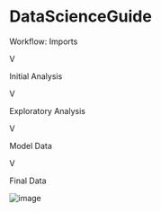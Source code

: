 # DataScienceGuide

Workflow:
Imports

V

Initial Analysis

V

Exploratory Analysis

V

Model Data

V

Final Data

![image](https://user-images.githubusercontent.com/16391164/125320921-2bdcc980-e30a-11eb-94fe-64227af1f46a.png)

